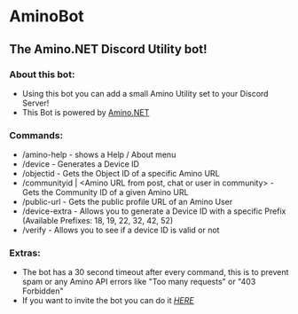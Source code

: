 # AminoBot
## The Amino.NET Discord Utility bot!

### About this bot:
- Using this bot you can add a small Amino Utility set to your Discord Server!
- This Bot is powered by [Amino.NET](https://github.com/FabioGaming/Amino.Net)

### Commands:
- /amino-help - shows a Help / About menu
- /device - Generates a Device ID
- /objectid <URL> - Gets the Object ID of a specific Amino URL
- /communityid <communityURL> | <Amino URL from post, chat or user in community> - Gets the Community ID of a given Amino URL
- /public-url <user URL> - Gets the public profile URL of an Amino User
- /device-extra <prefix> - Allows you to generate a Device ID with a specific Prefix (Available Prefixes: 18, 19, 22, 32, 42, 52)
- /verify - Allows you to see if a device ID is valid or not
### Extras:
- The bot has a 30 second timeout after every command, this is to prevent spam or any Amino API errors like "Too many requests" or "403 Forbidden"
- If you want to invite the bot you can do it *[HERE](https://discord.com/api/oauth2/authorize?client_id=1068683105189253200&permissions=277025442816&scope=bot%20applications.commands)*

